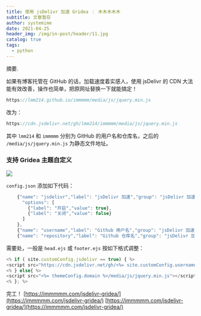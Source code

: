 ```yaml
---
title: 使用 jsDelivr 加速 Gridea ： 木木木木木
subtitle: 文章暂存
author: systemime
date: 2021-04-25
header_img: /img/in-post/header/11.jpg
catalog: true
tags:
  - python
---
```

摘要.

<!-- more -->
如果有博客托管在 GitHub 的话，加载速度着实感人，使用 jsDelivr 的 CDN 大法能有效改善，操作也简单，把原网址替换一下就能搞定！

```js
https://lmm214.github.io/immmmm/media/js/jquery.min.js

```

改为：

```js
https://cdn.jsdelivr.net/gh/lmm214/immmmm/media/js/jquery.min.js

```

其中 `lmm214` 和 `immmmm` 分别为 GitHub 的用户名和仓库名，之后的 `/media/js/jquery.min.js` 为静态文件地址。

### 支持 Gridea 主题自定义

[![](https://lmm.elizen.me/images/2020/03/jsdelivr.png)
](https://lmm.elizen.me/images/2020/03/jsdelivr.png)

`config.json` 添加如下代码：

```js
    {"name": "jsdelivr","label": "jsDelivr 加速","group": "jsDelivr 加速配置","value": "false","type": "select",
      "options": [
        {"label": "开启","value": true},
        {"label": "关闭","value": false}
      ]
    },
    {"name": "username","label": "Github 用户名","group": "jsDelivr 加速配置","value": "","type": "input","note": "请输入 Github 用户名"},
    {"name": "repository","label": "Github 仓库名","group": "jsDelivr 加速配置","value": "","type": "input","note": "请输入 Github 仓库名"}

```

需要处，一般是 `head.ejs` 或 `footer.ejs` 按如下格式调整：

```js
<% if ( site.customConfig.jsdelivr == true) { %>
<script src="https://cdn.jsdelivr.net/gh/<%= site.customConfig.username %>/<%= site.customConfig.repository %>/media/js/jquery.min.js"></script>
<% } else{ %>
<script src="<%= themeConfig.domain %>/media/js/jquery.min.js"></script>
<% }; %>

```

完工！ 
 [https://immmmm.com/jsdelivr-gridea/](https://immmmm.com/jsdelivr-gridea/) 
 [https://immmmm.com/jsdelivr-gridea/](https://immmmm.com/jsdelivr-gridea/)
